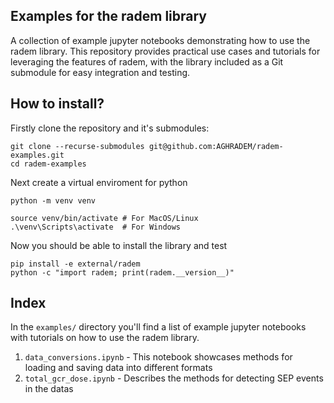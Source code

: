 ## Examples for the radem library
A collection of example jupyter notebooks demonstrating how to use the radem library. This repository provides practical use cases and tutorials for leveraging the features of radem, with the library included as a Git submodule for easy integration and testing.

## How to install?
Firstly clone the repository and it's submodules:
```
git clone --recurse-submodules git@github.com:AGHRADEM/radem-examples.git
cd radem-examples
```

Next create a virtual enviroment for python
```
python -m venv venv

source venv/bin/activate # For MacOS/Linux
.\venv\Scripts\activate  # For Windows
```

Now you should be able to install the library and test
```
pip install -e external/radem
python -c "import radem; print(radem.__version__)"
```

## Index
In the `examples/` directory you'll find a list of example jupyter notebooks with tutorials on how to use the radem library.
1. `data_conversions.ipynb` - This notebook showcases methods for loading and saving data into different formats
2. `total_gcr_dose.ipynb` - Describes the methods for detecting SEP events in the datas
